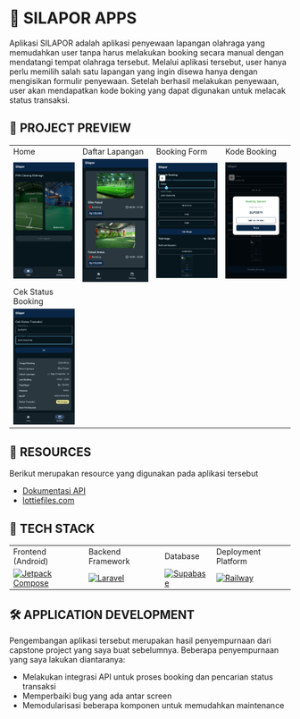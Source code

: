 # 🚀 SILAPOR APPS

Aplikasi SILAPOR adalah aplikasi penyewaan lapangan olahraga yang memudahkan user tanpa harus melakukan booking secara manual dengan mendatangi tempat olahraga tersebut.
Melalui aplikasi tersebut, user hanya perlu memilih salah satu lapangan yang ingin disewa hanya dengan mengisikan formulir penyewaan. Setelah berhasil melakukan penyewaan, user akan mendapatkan
kode boking yang dapat digunakan untuk melacak status transaksi.

## 📱 PROJECT PREVIEW
 <table>
  <tr>
     <td>Home</td>
     <td>Daftar Lapangan</td>
     <td>Booking Form</td>
     <td>Kode Booking</td>
  </tr>
  <tr>
    <td><img src="https://github.com/ammrbhlwn/fe-silapor/blob/main/UIUX/Home.jpg" width=250 ></td>
    <td><img src="https://github.com/ammrbhlwn/fe-silapor/blob/main/UIUX/Field.jpg" width=250 ></td>
    <td><img src="https://github.com/ammrbhlwn/fe-silapor/blob/main/UIUX/Booking.jpg" width=250 ></td>
    <td><img src="https://github.com/ammrbhlwn/fe-silapor/blob/main/UIUX/Code.jpg" width=250 ></td>
  </tr>
   <tr>
     <td>Cek Status Booking</td>
  </tr>
  <tr>
    <td><img src="https://github.com/ammrbhlwn/fe-silapor/blob/main/UIUX/Status.jpg" width=250 ></td>
  </tr>
 </table>
 
## 📝 RESOURCES
Berikut merupakan resource yang digunakan pada aplikasi tersebut
- [Dokumentasi API](https://documenter.getpostman.com/view/39302183/2sB2izEZAv)
- [lottiefiles.com](https://lottiefiles.com/)

## 🎯 TECH STACK
<table>
  <tr>
     <td>Frontend (Android)</td>
     <td>Backend Framework</td>
     <td>Database</td>
     <td>Deployment Platform</td>
  </tr>
  <tr>
    <td>
        <a href="https://developer.android.com/jetpack/compose">
           <img src="https://blogger.googleusercontent.com/img/b/R29vZ2xl/AVvXsEjC97Z8BResg5dlPqczsRCFhP6zewWX0X0e7fVPG-G7PuUZwwZVsi9OPoqJYkgqT2h0FI95SsmWzVEgpt8b8HAqFiIxZ98TFtY4lE0b8UrtVJ2HrJebRwl6C9DslsQDl9KnBIrdHS6LtkY/s1600/jetpack+compose+icon_RGB.png" alt="Jetpack Compose" width="250">
        </a>
    </td>
    <td>
        <a href="https://laravel.com">
           <img src="https://laravel.com/img/logomark.min.svg" alt="Laravel" width="250">
        </a>
    </td>
    <td>
        <a href="https://supabase.com">
           <img src="https://logowik.com/content/uploads/images/supabase-icon9119.logowik.com.webp" alt="Supabase" width="250">
        </a>
    </td>
    <td>
        <a href="https://railway.app">
          <img src="https://shop.railway.app/cdn/shop/files/railway_1024x.png?v=1622657842" alt="Railway" width="250">
        </a>
    </td>
  </tr>
 </table>

## 🛠️ APPLICATION DEVELOPMENT
Pengembangan aplikasi tersebut merupakan hasil penyempurnaan dari capstone project yang saya buat sebelumnya. Beberapa penyempurnaan yang saya lakukan diantaranya:
- Melakukan integrasi API untuk proses booking dan pencarian status transaksi
- Memperbaiki bug yang ada antar screen
- Memodularisasi beberapa komponen untuk memudahkan maintenance

